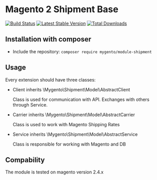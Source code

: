 # Magento 2 Shipment Base

[![Build Status](https://travis-ci.org/mygento/module-shipment.svg?branch=v2.4)](https://travis-ci.org/mygento/module-shipment)
[![Latest Stable Version](https://poser.pugx.org/mygento/module-shipment/v/stable)](https://packagist.org/packages/mygento/module-shipment)
[![Total Downloads](https://poser.pugx.org/mygento/module-shipment/downloads)](https://packagist.org/packages/mygento/module-shipment)

## Installation with composer
* Include the repository: `composer require mygento/module-shipment`

## Usage

Every extension should have three classes:

- Client inherits \Mygento\Shipment\Model\AbstractClient

  Class is used for communication with API. Exchanges with others through Service.

- Carrier inherits \Mygento\Shipment\Model\AbstractCarrier

  Class is used to work with Magento Shipping Rates

- Service inherits \Mygento\Shipment\Model\AbstractService

  Class is responsible for working with Magento and DB

## Compability

The module is tested on magento version 2.4.x 
